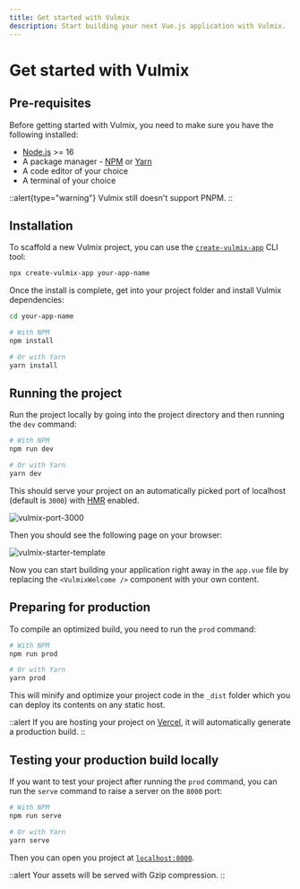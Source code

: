 ```yaml
---
title: Get started with Vulmix
description: Start building your next Vue.js application with Vulmix.
---
```


# Get started with Vulmix

## Pre-requisites

Before getting started with Vulmix, you need to make sure you have the following installed:

- <a href="https://nodejs.org/" target="_blank" rel="nofollow noreferrer noopener">Node.js</a> >= 16
- A package manager - <a href="https://www.npmjs.com/" target="_blank" rel="nofollow noreferrer noopener">NPM</a> or <a href="https://yarnpkg.com/" target="_blank" rel="nofollow noreferrer noopener">Yarn</a>
- A code editor of your choice
- A terminal of your choice

::alert{type="warning"}
Vulmix still doesn't support PNPM.
::

## Installation

To scaffold a new Vulmix project, you can use the <a href="https://npmjs.com/package/create-vulmix-app" target="_blank" rel="nofollow noopener noreferrer">`create-vulmix-app`</a> CLI tool:

```bash
npx create-vulmix-app your-app-name
```

Once the install is complete, get into your project folder and install Vulmix dependencies:

```bash
cd your-app-name
```

```bash
# With NPM
npm install

# Or with Yarn
yarn install
```

## Running the project

Run the project locally by going into the project directory and then running the `dev` command:

```bash
# With NPM
npm run dev

# Or with Yarn
yarn dev
```

This should serve your project on an automatically picked port of localhost (default is `3000`) with [HMR](/guide/features/hot-module-replacement) enabled.

![vulmix-port-3000](/img/vulmix-terminal-running.png)

Then you should see the following page on your browser:

![vulmix-starter-template](/img/vulmix-welcome.png)

Now you can start building your application right away in the `app.vue` file by replacing the `<VulmixWelcome />` component with your own content.

## Preparing for production

To compile an optimized build, you need to run the `prod` command:

```bash
# With NPM
npm run prod

# Or with Yarn
yarn prod
```

This will minify and optimize your project code in the `_dist` folder which you can deploy its contents on any static host.

::alert
If you are hosting your project on <a href="https://vercel.com/" target="_blank" rel="nofollow noreferrer noopener">Vercel</a>, it will automatically generate a production build.
::

## Testing your production build locally

If you want to test your project after running the `prod` command, you can run the `serve` command to raise a server on the `8000` port:

```bash
# With NPM
npm run serve

# Or with Yarn
yarn serve
```

Then you can open you project at <a href="http://localhost:8000" target="_blank" rel="nofollow noreferrer noopener">`localhost:8000`</a>.

::alert
Your assets will be served with Gzip compression.
::
